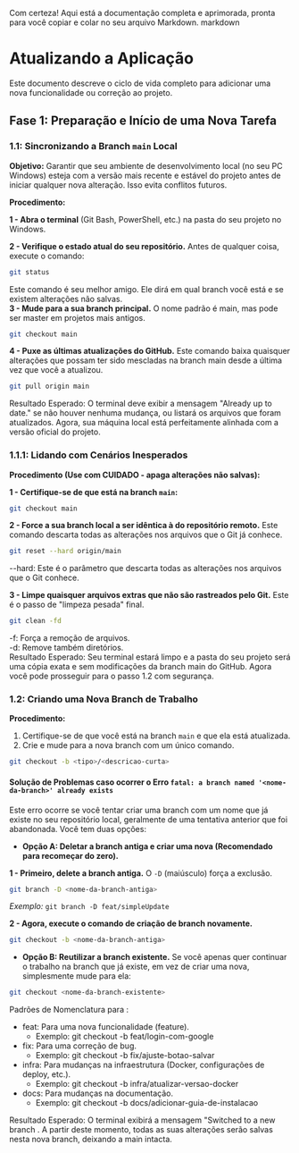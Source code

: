 Com certeza! Aqui está a documentação completa e aprimorada, pronta para você copiar e colar no seu arquivo Markdown.
markdown
# Atualizando a Aplicação

Este documento descreve o ciclo de vida completo para adicionar uma nova funcionalidade ou correção ao projeto.

## Fase 1: Preparação e Início de uma Nova Tarefa

### 1.1: Sincronizando a Branch `main` Local

**Objetivo:** Garantir que seu ambiente de desenvolvimento local (no seu PC Windows) esteja com a versão mais recente e estável do projeto antes de iniciar qualquer nova alteração. Isso evita conflitos futuros.

**Procedimento:**

**1 - Abra o terminal** (Git Bash, PowerShell, etc.) na pasta do seu projeto no Windows.

**2 - Verifique o estado atual do seu repositório.** Antes de qualquer coisa, execute o comando:
```bash
git status
```
Este comando é seu melhor amigo. Ele dirá em qual branch você está e se existem alterações não salvas.  
**3 - Mude para a sua branch principal.** O nome padrão é main, mas pode ser master em projetos mais antigos.
```bash
git checkout main
```
**4 -  Puxe as últimas atualizações do GitHub.** Este comando baixa quaisquer alterações que possam ter sido mescladas na branch main desde a última vez que você a atualizou.
```bash
git pull origin main
```
Resultado Esperado: O terminal deve exibir a mensagem "Already up to date." se não houver nenhuma mudança, ou listará os arquivos que foram atualizados. Agora, sua máquina local está perfeitamente alinhada com a versão oficial do projeto.

### 1.1.1: Lidando com Cenários Inesperados
**Procedimento (Use com CUIDADO - apaga alterações não salvas):**

**1 - Certifique-se de que está na branch `main`:**
```bash
git checkout main
```
**2 - Force a sua branch local a ser idêntica à do repositório remoto.** Este comando descarta todas as alterações nos arquivos que o Git já conhece.
```bash
git reset --hard origin/main
```

--hard: Este é o parâmetro que descarta todas as alterações nos arquivos que o Git conhece.

**3 - Limpe quaisquer arquivos extras que não são rastreados pelo Git.** Este é o passo de "limpeza pesada" final.

```bash
git clean -fd
```
-f: Força a remoção de arquivos.  
-d: Remove também diretórios.  
Resultado Esperado: Seu terminal estará limpo e a pasta do seu projeto será uma cópia exata e sem modificações da branch main do GitHub. Agora você pode prosseguir para o passo 1.2 com segurança.

### 1.2: Criando uma Nova Branch de Trabalho

**Procedimento:**

1.  Certifique-se de que você está na branch `main` e que ela está atualizada.
2.  Crie e mude para a nova branch com um único comando.
```bash
git checkout -b <tipo>/<descricao-curta>
```

#### **Solução de Problemas caso ocorrer o Erro `fatal: a branch named '<nome-da-branch>' already exists`**

Este erro ocorre se você tentar criar uma branch com um nome que já existe no seu repositório local, geralmente de uma tentativa anterior que foi abandonada. Você tem duas opções:

*   **Opção A: Deletar a branch antiga e criar uma nova (Recomendado para recomeçar do zero).**

**1 - Primeiro, delete a branch antiga.** O `-D` (maiúsculo) força a exclusão.
```bash
git branch -D <nome-da-branch-antiga>
```
*Exemplo:* `git branch -D feat/simpleUpdate`

**2 - Agora, execute o comando de criação de branch novamente.**
```bash
git checkout -b <nome-da-branch-antiga>
```

*   **Opção B: Reutilizar a branch existente.**
    Se você apenas quer continuar o trabalho na branch que já existe, em vez de criar uma nova, simplesmente mude para ela:
```bash
git checkout <nome-da-branch-existente>
```

Padrões de Nomenclatura para <tipo>:

* feat: Para uma nova funcionalidade (feature).
    * Exemplo: git checkout -b feat/login-com-google
* fix: Para uma correção de bug.
    * Exemplo: git checkout -b fix/ajuste-botao-salvar
* infra: Para mudanças na infraestrutura (Docker, configurações de deploy, etc.).
    * Exemplo: git checkout -b infra/atualizar-versao-docker
* docs: Para mudanças na documentação.
    * Exemplo: git checkout -b docs/adicionar-guia-de-instalacao
    
Resultado Esperado: O terminal exibirá a mensagem "Switched to a new branch <nome-da-sua-branch>. A partir deste momento, todas as suas alterações serão salvas nesta nova branch, deixando a main intacta.
